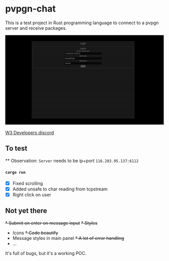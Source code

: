 # pvpgn-chat

This is a test project in Rust programming language to connect to a pvpgn server and receive packages.

![](demo.gif)

[W3 Developers discord](https://discord.gg/jq6rPHc95D)

## To test

** Observation: `Server` needs to be ip+port
`116.203.95.137:6112`

#### `cargo run`


- [x] Fixed scrolling
- [x] Added unsafe to char reading from tcpstream
- [x] Right click on user

## Not yet there
~~* Submit on enter on message input~~
~~* Styles~~
* Icons
~~* Code beautify~~
* Message styles in main panel
~~* A lot of error handling~~
* ...

It's full of bugs, but it's a working POC.
